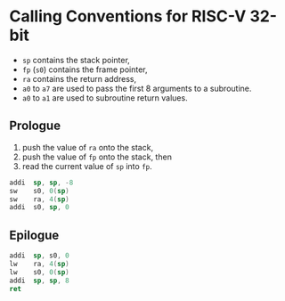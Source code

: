 <!--
     Copyright 2019, Data61, CSIRO (ABN 41 687 119 230)

     SPDX-License-Identifier: CC-BY-SA-4.0
-->

# Calling Conventions for RISC-V 32-bit

* `sp` contains the stack pointer,
* `fp` (`s0`) contains the frame pointer,
* `ra` contains the return address,
* `a0` to `a7` are used to pass the first 8 arguments to a subroutine.
* `a0` to `a1` are used to subroutine return values.

## Prologue

1. push the value of `ra` onto the stack,
2. push the value of `fp` onto the stack, then
3. read the current value of `sp` into `fp`.

```asm
addi  sp, sp, -8
sw    s0, 0(sp)
sw    ra, 4(sp)
addi  s0, sp, 0
```

## Epilogue

```asm
addi  sp, s0, 0
lw    ra, 4(sp)
lw    s0, 0(sp)
addi  sp, sp, 8
ret
```
